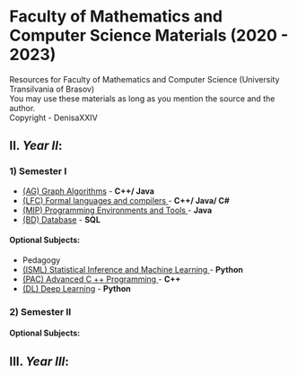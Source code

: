 # Faculty of Mathematics and Computer Science Materials (2020 - 2023)Resources for Faculty of Mathematics and Computer Science (University Transilvania of Brasov)<br>You may use these materials as long as you mention the source and the author. <br>Copyright - DenisaXXIV## II. *Year II*:### 1) Semester I - [ (AG) Graph Algorithms](#) - **C++/ Java**- [ (LFC) Formal languages and compilers ](https://github.com/DenisaXXIV/FMI-UniTBv/tree/master/Year_2/Semester_I/LFC-Formal%20languages%20and%20compilers) - **C++/ Java/ C#**- [ (MIP) Programming Environments and Tools ](#) - **Java**- [ (BD) Database](#) - **SQL**#### Optional Subjects:  - Pedagogy- [ (ISML) Statistical Inference and Machine Learning ](#) - **Python**- [ (PAC) Advanced C ++ Programming  ](#) - **C++**- [(DL) Deep Learning](#) - **Python**### 2) Semester II#### Optional Subjects: ## III. *Year III*: